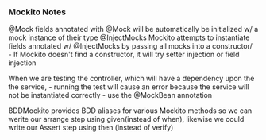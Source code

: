 ### Mockito Notes ###

@Mock
fields annotated with @Mock will be automatically be initialized w/ a mock instance of their type
@InjectMocks 
Mockito attempts to instantiate fields annotated w/ @InjectMocks by passing all mocks into a constructor/  
    - If Mockito doesn't find a constructor, it will try setter injection or field injection 
    
   
When we are testing the controller, which will have a dependency upon the the service,
    - running the test will cause an error because the service will not be instantiated correctly
    - use the @MockBean annotation 
    
    
BDDMockito
provides BDD aliases for various Mockito methods so we can werite our arrange step using given(instead of when), likewise
we could write our Assert step using then (instead of verify)